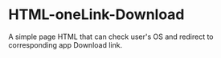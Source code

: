 # HTML-oneLink-Download
A simple page HTML that can check user's OS and redirect to corresponding app Download link.
